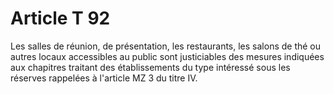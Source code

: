 # Article T 92

Les salles de réunion, de présentation, les restaurants, les salons de thé ou autres locaux accessibles au public sont justiciables des mesures indiquées aux chapitres traitant des établissements du type intéressé sous les réserves rappelées à l'article MZ 3 du titre IV.
